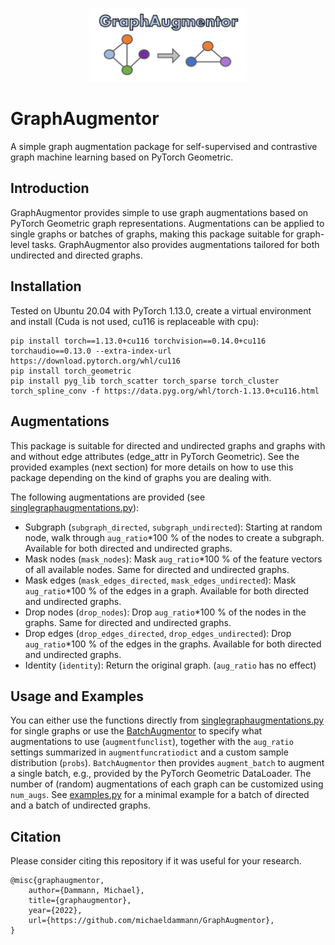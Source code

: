 <p align="center">
  <img src="graphaugmentor_logo.SVG" width="50%"/>
</p>

# GraphAugmentor
A simple graph augmentation package for self-supervised and contrastive graph machine learning based on PyTorch Geometric.

## Introduction
GraphAugmentor provides simple to use graph augmentations based on PyTorch Geometric graph representations. Augmentations can be applied to single graphs or batches of graphs, making this package suitable for graph-level tasks. GraphAugmentor also provides augmentations tailored for both undirected and directed graphs.

## Installation
Tested on Ubuntu 20.04 with PyTorch 1.13.0, create a virtual environment and install (Cuda is not used, cu116 is replaceable with cpu):

    pip install torch==1.13.0+cu116 torchvision==0.14.0+cu116 torchaudio==0.13.0 --extra-index-url https://download.pytorch.org/whl/cu116
    pip install torch_geometric
    pip install pyg_lib torch_scatter torch_sparse torch_cluster torch_spline_conv -f https://data.pyg.org/whl/torch-1.13.0+cu116.html

## Augmentations
This package is suitable for directed and undirected graphs and graphs with and without edge attributes (edge_attr in PyTorch Geometric). See the provided examples (next section) for more details on how to use this package depending on the kind of graphs you are dealing with.

The following augmentations are provided (see [singlegraphaugmentations.py](graphaugmentor/singlegraphaugmentations.py)):

- Subgraph (`subgraph_directed`, `subgraph_undirected`): Starting at random node, walk through `aug_ratio`*100 % of the nodes to create a subgraph. Available for both directed and undirected graphs.
- Mask nodes (`mask_nodes`): Mask `aug_ratio`*100 % of the feature vectors of all available nodes. Same for directed and undirected graphs.
- Mask edges (`mask_edges_directed`, `mask_edges_undirected`): Mask `aug_ratio`*100 % of the edges in a graph. Available for both directed and undirected graphs.
- Drop nodes (`drop_nodes`): Drop `aug_ratio`*100 % of the nodes in the graphs. Same for directed and undirected graphs.
- Drop edges (`drop_edges_directed`, `drop_edges_undirected`): Drop `aug_ratio`*100 % of the edges in the graphs.  Available for both directed and undirected graphs.
- Identity (`identity`): Return the original graph. (`aug_ratio` has no effect)

## Usage and Examples
You can either use the functions directly from [singlegraphaugmentations.py](graphaugmentor/singlegraphaugmentations.py) for single graphs or use the [BatchAugmentor](graphaugmentor/batchaugmentor.py) to specify what augmentations to use (`augmentfunclist`), together with the `aug_ratio` settings summarized in `augmentfuncratiodict` and a custom sample distribution (`probs`). `BatchAugmentor` then provides `augment_batch` to augment a single batch, e.g., provided by the PyTorch Geometric DataLoader. The number of (random) augmentations of each graph can be customized using `num_augs`. See [examples.py](graphaugmentor/examples.py) for a minimal example for a batch of directed and a batch of undirected graphs.

## Citation

Please consider citing this repository if it was useful for your research.
```
@misc{graphaugmentor,
	author={Dammann, Michael},
	title={graphaugmentor},
	year={2022},
	url={https://github.com/michaeldammann/GraphAugmentor},
}
```
